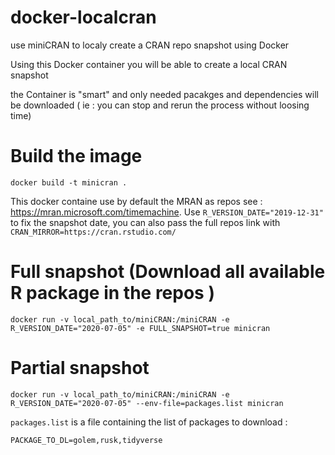 # docker-localcran
use miniCRAN to localy create a CRAN repo snapshot using Docker

Using this Docker container you will be able to create a local CRAN snapshot

the Container is "smart" and only needed pacakges and dependencies will be downloaded ( ie : you can stop and rerun the process without loosing time)


# Build the image 

```
docker build -t minicran .
```

This docker containe use by default the MRAN as repos see : <https://mran.microsoft.com/timemachine>.
Use `R_VERSION_DATE="2019-12-31"` to fix the snapshot date, you can also pass the full repos link with `CRAN_MIRROR=https://cran.rstudio.com/`

# Full snapshot (Download all available R package in the repos )

```
docker run -v local_path_to/miniCRAN:/miniCRAN -e R_VERSION_DATE="2020-07-05" -e FULL_SNAPSHOT=true minicran
```

# Partial snapshot

```
docker run -v local_path_to/miniCRAN:/miniCRAN -e R_VERSION_DATE="2020-07-05" --env-file=packages.list minicran
```

`packages.list` is a file containing the list of packages to download : 

```
PACKAGE_TO_DL=golem,rusk,tidyverse
```
